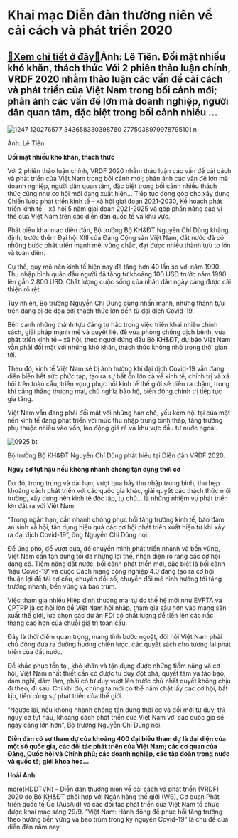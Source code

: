 Khai mạc Diễn đàn thường niên về cải cách và phát triển 2020
============================================================

[:gift:Xem chi tiết ở đây:gift:](https://hddtvn.com/khai-mac-dien-dan-thuong-nien-ve-cai-cach-va-phat-trien-2020/)Ảnh: Lê Tiên. Đối mặt nhiều khó khăn, thách thức Với 2 phiên thảo luận chính, VRDF 2020 nhằm thảo luận các vấn đề cải cách và phát triển của Việt Nam trong bối cảnh mới; phản ánh các vấn đề lớn mà doanh nghiệp, người dân quan tâm, đặc biệt trong bối cảnh nhiều …
----------------------------------------------------------------------------------------------------------------------------------------------------------------------------------------------------------------------------------------------------------------------





![1247 120276577 343658330398760 2775038979978795101 n](https://haiquanonline.com.vn/stores/news_dataimages/hienntt/092020/29/09/1247_120276577_343658330398760_2775038979978795101_n.jpg?rt=20200929100149 "undefined")


Ảnh: Lê Tiên.



**Đối mặt nhiều khó khăn, thách thức**


Với 2 phiên thảo luận chính, VRDF 2020 nhằm thảo luận các vấn đề cải cách và phát triển của Việt Nam trong bối cảnh mới; phản ánh các vấn đề lớn mà doanh nghiệp, người dân quan tâm, đặc biệt trong bối cảnh nhiều thách thức cũng như cơ hội mới đang xuất hiện… Tiếp tục đóng góp cho xây dựng Chiến lược phát triển kinh tế – xã hội giai đoạn 2021-2030, Kế hoạch phát triển kinh tế – xã hội 5 năm giai đoạn 2021-2025 và góp phần nâng cao vị thế của Việt Nam trên các diễn đàn quốc tế và khu vực.


Phát biểu khai mạc diễn đàn, Bộ trưởng Bộ KH&ĐT Nguyễn Chí Dũng khẳng định, trước thềm Đại hội XIII của Đảng Cộng sản Việt Nam, đất nước đã có những bước phát triển mạnh mẽ, vững chắc, đạt được nhiều thành tựu to lớn và toàn diện.


Cụ thể, quy mô nền kinh tế hiện nay đã tăng hơn 40 lần so với năm 1990. Thu nhập bình quân đầu người đã tăng từ khoảng 100 USD trước năm 1990 lên gần 2.800 USD. Chất lượng cuộc sống của nhân dân ngày càng được cải thiện rõ rệt.


Tuy nhiên, Bộ trưởng Nguyễn Chí Dũng cũng nhấn mạnh, những thành tựu trên đang bị đe dọa bởi thách thức lớn đến từ đại dịch Covid-19.


Bên cạnh những thành tựu đáng tự hào trong việc triển khai nhiều chính sách, giải pháp mạnh mẽ và quyết liệt để vừa phòng chống dịch bệnh, vừa phát triển kinh tế – xã hội, theo người đứng đầu Bộ KH&ĐT, dự báo Việt Nam vẫn phải đối mặt với những khó khăn, thách thức không nhỏ trong thời gian tới.


Theo đó, kinh tế Việt Nam sẽ bị ảnh hưởng khi đại dịch Covid-19 vẫn đang diễn biến hết sức phức tạp, tạo ra sự bất ổn lớn cả về kinh tế, chính trị và xã hội trên toàn cầu; triển vọng phục hồi kinh tế thế giới sẽ diễn ra chậm, trong khi căng thẳng thương mại, chủ nghĩa bảo hộ, biến động chính trị tiếp tục gia tăng.


Việt Nam vẫn đang phải đối mặt với những hạn chế, yếu kém nội tại của một nền kinh tế đang phát triển với mức thu nhập trung bình thấp, tăng trưởng phụ thuộc nhiều vào vốn, lao động giá rẻ và khu vực đầu tư nước ngoài.





![0925 bt](https://haiquanonline.com.vn/stores/news_dataimages/hienntt/092020/29/09/0925_bt.jpg?rt=20200929100149 "undefined")


Bộ trưởng Bộ KH&ĐT Nguyễn Chí Dũng phát biểu tại Diễn đàn VRDF 2020.



**Nguy cơ tụt hậu nếu không nhanh chóng tận dụng thời cơ**


Do đó, trong trung và dài hạn, vượt qua bẫy thu nhập trung bình, thu hẹp khoảng cách phát triển với các quốc gia khác, giải quyết các thách thức môi trường, xây dựng nền kinh tế độc lập, tự chủ… là những nhiệm vụ phát triển lớn đặt ra với Việt Nam.


“Trong ngắn hạn, cần nhanh chóng phục hồi tăng trưởng kinh tế, bảo đảm an sinh xã hội, tận dụng hiệu quả các cơ hội phát triển xuất hiện từ khi xảy ra đại dịch Covid-19”, ông Nguyễn Chí Dũng nói.


Để ứng phó, để vượt qua, để chuyển mình phát triển nhanh và bền vững, Việt Nam cần tận dụng tối đa những lợi thế, nhận diện rõ ràng các cơ hội đang có. Tiềm năng đất nước, bối cảnh phát triển mới, đặc biệt là bối cảnh ‘hậu Covid-19’ và cuộc Cách mạng công nghiệp 4.0 đang tạo ra cơ hội thuận lợi để tái cơ cấu, chuyển đổi số, chuyển đổi mô hình hướng tới tăng trưởng nhanh, bền vững và bao trùm.


Việc tham gia nhiều Hiệp định thương mại tự do thế hệ mới như EVFTA và CPTPP là cơ hội lớn để Việt Nam hội nhập, tham gia sâu hơn vào mạng sản xuất thế giới, lựa chọn các dự án FDI có chất lượng để tiến lên các nấc thang cao hơn của chuỗi giá trị toàn cầu.


Đây là thời điểm quan trọng, mang tính bước ngoặt, đòi hỏi Việt Nam phải chủ động đưa ra đường hướng chiến lược, các quyết sách cho tương lai phát triển của đất nước.


Để khắc phục tồn tại, khó khăn và tận dụng được những tiềm năng và cơ hội, Việt Nam nhất thiết cần có được tư duy đột phá, quyết tâm và táo bạo, dám nghĩ, dám làm, phải có tư duy vượt lên trước chứ nhất quyết không chịu đi theo, đi sau. Chỉ khi đó, chúng ta mới có thể nắm chặt lấy các cơ hội, bắt kịp, tiến cùng sự phát triển của thế giới.


“Ngược lại, nếu không nhanh chóng tận dụng thời cơ và đổi mới tư duy, thì nguy cơ tụt hậu, khoảng cách phát triển của Việt Nam với các quốc gia sẽ ngày càng lớn hơn”, Bộ trưởng Nguyễn Chí Dũng nói.





**Diễn đàn có sự tham dự của khoảng 400 đại biểu tham dự là đại diện của một số quốc gia, các đối tác phát triển của Việt Nam; các cơ quan của Đảng, Quốc hội và Chính phủ; các doanh nghiệp, các tập đoàn trong nước và quốc tế; giới khoa học…**




**Hoài Anh**



more(HDDTVN) – Diễn đàn thường niên về cải cách và phát triển (VRDF) 2020 do Bộ KH&ĐT phối hợp với Ngân hàng thế giới (WB), Cơ quan Phát triển quốc tế Úc (AusAid) và các đối tác phát triển của Việt Nam tổ chức được khai mạc sáng 29/9. “Việt Nam: Hành động để phục hồi tăng trưởng theo hướng bền vững và bao trùm trong kỷ nguyên Covid-19” là chủ đề của diễn đàn năm nay.

